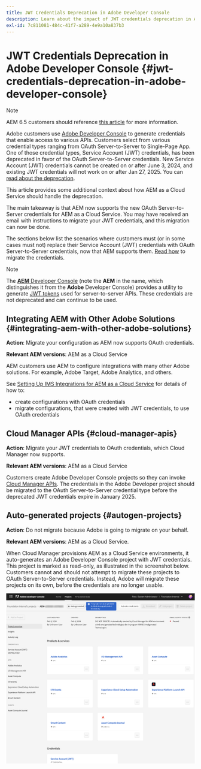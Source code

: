 ```yaml
---
title: JWT Credentials Deprecation in Adobe Developer Console
description: Learn about the impact of JWT credentials deprecation in Adobe Developer Console on AEM.
exl-id: 7c811081-484c-41f7-a289-4e9a10a837b3
---
```

# JWT Credentials Deprecation in Adobe Developer Console {#jwt-credentials-deprecation-in-adobe-developer-console}

>[!NOTE]
>
>AEM 6.5 customers should reference [this article](https://experienceleague.adobe.com/en/docs/experience-manager-65/content/security/jwt-credentials-deprecation-in-adobe-developer-console) for more information.

Adobe customers use [Adobe Developer Console](https://developer.adobe.com/console) to generate credentials that enable access to various APIs. Customers select from various credential types ranging from OAuth Server-to-Server to Single-Page App. One of those credential types, Service Account (JWT) credentials, has been deprecated in favor of the OAuth Server-to-Server credentials. New Service Account (JWT) credentials cannot be created on or after June 3, 2024, and existing JWT credentials will not work on or after Jan 27, 2025. You can [read about the deprecation](https://developer.adobe.com/developer-console/docs/guides/authentication/ServerToServerAuthentication/migration/).

This article provides some additional context about how AEM as a Cloud Service should handle the deprecation.

The main takeaway is that AEM now supports the new OAuth Server-to-Server credentials for AEM as a Cloud Service. You may have received an email with instructions to migrate your JWT credentials, and this migration can now be done.

The sections below list the scenarios where customers must (or in some cases must not) replace their Service Account (JWT) credentials with OAuth Server-to-Server credentials, now that AEM supports them. [Read how](https://developer.adobe.com/developer-console/docs/guides/authentication/ServerToServerAuthentication/migration/#migration-overview) to migrate the credentials.

>[!NOTE]
>
>The [**AEM** Developer Console](/help/implementing/developing/introduction/development-guidelines.md#crxde-lite-and-developer-console) (note the **AEM** in the name, which distinguishes it from the **Adobe** Developer Console) provides a utility to generate [JWT tokens](/help/implementing/developing/introduction/generating-access-tokens-for-server-side-apis.md) used for server-to-server APIs. These credentials are not deprecated and can continue to be used.

## Integrating AEM with Other Adobe Solutions {#integrating-aem-with-other-adobe-solutions}

**Action**: Migrate your configuration as AEM now supports OAuth credentials.

**Relevant AEM versions**: AEM as a Cloud Service

AEM customers use AEM to configure integrations with many other Adobe solutions. For example, Adobe Target, Adobe Analytics, and others.

See [Setting Up IMS Integrations for AEM as a Cloud Service](/help/security/setting-up-ims-integrations-for-aem-as-a-cloud-service.md) for details of how to:

* create configurations with OAuth credentials 
* migrate configurations, that were created with JWT credentials, to use OAuth credentials

## Cloud Manager APIs {#cloud-manager-apis}

**Action**: Migrate your JWT credentials to OAuth credentials, which Cloud Manager now supports.

**Relevant AEM versions**: AEM as a Cloud Service

Customers create Adobe Developer Console projects so they can invoke [Cloud Manager APIs](https://developer.adobe.com/experience-cloud/cloud-manager/guides/getting-started/create-api-integration/). The credentials in the Adobe Developer project should be migrated to the OAuth Server-to-Server credential type before the deprecated JWT credentials expire in January 2025.

## Auto-generated projects {#autogen-projects}

**Action**: Do not migrate because Adobe is going to migrate on your behalf.

**Relevant AEM versions**: AEM as a Cloud Service.

When Cloud Manager provisions AEM as a Cloud Service environments, it auto-generates an Adobe Developer Console project with JWT credentials. This project is marked as read-only, as illustrated in the screenshot below. Customers cannot and should not attempt to migrate these projects to OAuth Server-to-Server credentials. Instead, Adobe will migrate these projects on its own, before the credentials are no longer usable.

![Auto-generated projects](/help/security/assets/jwt-deprecation-autogen-projects.png)
